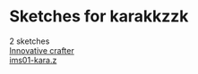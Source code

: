 # Sketches for karakkzzk
2 sketches  
[Innovative crafter](https://editor.p5js.org/karakkzzk/sketches/OcjJ4foZE)<!-- 2024-04-02T13:57:58.924Z -->  
[ims01-kara.z](https://editor.p5js.org/karakkzzk/sketches/LYvffn-eM)<!-- 2024-03-26T14:07:44.908Z -->  